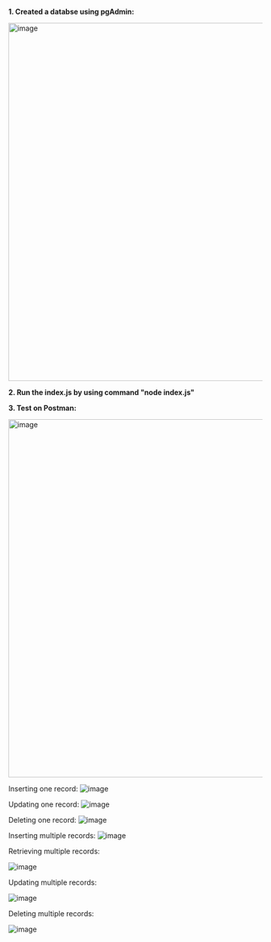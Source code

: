 **1. Created a databse using pgAdmin:**

<img width="711" alt="image" src="https://github.com/VedikaSingh1/API-Query-from-DB/assets/144081124/ba6d1cd4-8673-44fa-977d-7ef1751b4162">

**2. Run the index.js by using command "node index.js"**

**3. Test on Postman:**

<img width="711" alt="image" src="https://github.com/VedikaSingh1/API-Query-from-DB/assets/144081124/6ca67230-4f77-42e2-81d3-e998d5e834a0">

Inserting one record:
![image](https://github.com/VedikaSingh1/API-Query-from-DB/assets/144081124/803fe2ea-1003-4e40-a33a-2b93d8b1896f)



Updating one record:
![image](https://github.com/VedikaSingh1/API-Query-from-DB/assets/144081124/1955f5d1-2382-49f4-8fd5-9ca9b56b3b35)



Deleting one record:
![image](https://github.com/VedikaSingh1/API-Query-from-DB/assets/144081124/3931f361-85c3-4c2f-883f-66844366ac39)



Inserting multiple records:
![image](https://github.com/VedikaSingh1/API-Query-from-DB/assets/144081124/64e4fc94-e2bb-4e30-8454-ced99ff43247)



Retrieving multiple records:

![image](https://github.com/VedikaSingh1/API-Query-from-DB/assets/144081124/c5049b80-f67c-4bb4-97ac-4828c44db9ca)



Updating multiple records:

![image](https://github.com/VedikaSingh1/API-Query-from-DB/assets/144081124/d53385dd-a416-4911-a36d-4c66e6bcf94d)



Deleting multiple records:

![image](https://github.com/VedikaSingh1/API-Query-from-DB/assets/144081124/536916fd-6026-45f4-8bab-993b5432a458)


